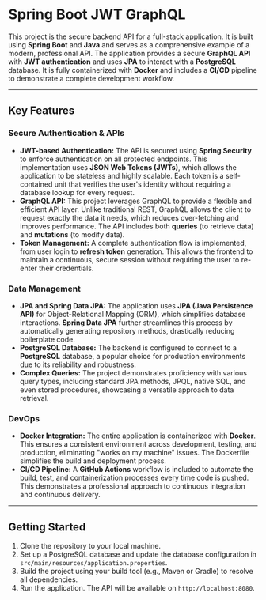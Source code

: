 # Spring Boot JWT GraphQL

This project is the secure backend API for a full-stack application. It is built using **Spring Boot** and **Java** and serves as a comprehensive example of a modern, professional API. The application provides a secure **GraphQL API** with **JWT authentication** and uses **JPA** to interact with a **PostgreSQL** database. It is fully containerized with **Docker** and includes a **CI/CD** pipeline to demonstrate a complete development workflow.

***

## Key Features

### Secure Authentication & APIs

* **JWT-based Authentication:** The API is secured using **Spring Security** to enforce authentication on all protected endpoints. This implementation uses **JSON Web Tokens (JWTs)**, which allows the application to be stateless and highly scalable. Each token is a self-contained unit that verifies the user's identity without requiring a database lookup for every request.
* **GraphQL API:** This project leverages GraphQL to provide a flexible and efficient API layer. Unlike traditional REST, GraphQL allows the client to request exactly the data it needs, which reduces over-fetching and improves performance. The API includes both **queries** (to retrieve data) and **mutations** (to modify data).
* **Token Management:** A complete authentication flow is implemented, from user login to **refresh token** generation. This allows the frontend to maintain a continuous, secure session without requiring the user to re-enter their credentials.

### Data Management

* **JPA and Spring Data JPA:** The application uses **JPA (Java Persistence API)** for Object-Relational Mapping (ORM), which simplifies database interactions. **Spring Data JPA** further streamlines this process by automatically generating repository methods, drastically reducing boilerplate code.
* **PostgreSQL Database:** The backend is configured to connect to a **PostgreSQL** database, a popular choice for production environments due to its reliability and robustness.
* **Complex Queries:** The project demonstrates proficiency with various query types, including standard JPA methods, JPQL, native SQL, and even stored procedures, showcasing a versatile approach to data retrieval.

### DevOps

* **Docker Integration:** The entire application is containerized with **Docker**. This ensures a consistent environment across development, testing, and production, eliminating "works on my machine" issues. The Dockerfile simplifies the build and deployment process.
* **CI/CD Pipeline:** A **GitHub Actions** workflow is included to automate the build, test, and containerization processes every time code is pushed. This demonstrates a professional approach to continuous integration and continuous delivery.

***

## Getting Started

1.  Clone the repository to your local machine.
2.  Set up a PostgreSQL database and update the database configuration in `src/main/resources/application.properties`.
3.  Build the project using your build tool (e.g., Maven or Gradle) to resolve all dependencies.
4.  Run the application. The API will be available on `http://localhost:8080`.
